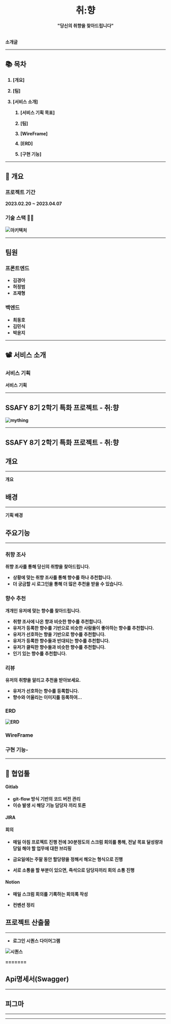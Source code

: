 <center><h1>취:향</h1></center>

<center><strong>"당신의 취향을 찾아드립니다"<strong></center>


<br>

소개글

---

## 📚 목차

1. [개요]

2. [팀]

3. [서비스 소개]

   1. [서비스 기획 목표]

   2. [팀]

   3. [WireFrame]

   4. [ERD]

   5. [구현 기능]

---

## 🌟 개요

### 프로젝트 기간

2023.02.20 ~ 2023.04.07


### 기술 스택 👨‍💻

![아키텍처](/uploads/bdc302ffe1e3404797261914c795d1c5/아키텍처.png)

---

## 팀원

### 프론트엔드

- 김경아
- 허정범
- 조재형

### 백엔드

- 최동호
- 김민식
- 박윤지

---

## 📽️ 서비스 소개

### 서비스 기획

서비스 기획

---

## SSAFY 8기 2학기 특화 프로젝트 - 취:향

![mything](/uploads/15f10be22198007568527ed89021437e/mything.PNG)

---

## SSAFY 8기 2학기 특화 프로젝트 - 취:향

## 개요

---

개요

## 배경

---

기획 배경

## 주요기능

---

### 취향 조사

**취향 조사를 통해 당신의 취향을 찾아드립니다.**

- 상황에 맞는 취향 조사를 통해 향수를 하나 추천합니다.
- 더 궁금할 시 로그인을 통해 더 많은 추천을 받을 수 있습니다.

### 향수 추천

**개개인 유저에 맞는 향수를 찾아드립니다.**

- 취향 조사에 나온 향과 비슷한 향수를 추천합니다.
- 유저가 등록한 향수를 기반으로 비슷한 사람들이 좋아하는 향수를 추천합니다.
- 유저가 선호하는 향을 기반으로 향수를 추천합니다.
- 유저가 등록한 향수들과 반대되는 향수를 추천합니다.
- 유저가 클릭한 향수들과 비슷한 향수를 추천합니다.
- 인기 있는 향수를 추천합니다.

### 리뷰

**유저의 취향을 알리고 추천을 받아보세요.**
- 유저가 선호하는 향수를 등록합니다.
- 향수와 어울리는 이미지를 등록하여...



### ERD

![ERD](/uploads/7ff3b1e455918bcf2397e2d3b4a898aa/ERD.png)

### WireFrame



### 구현 기능-




---


## 📃 협업툴

#### Gitlab

- git-flow 방식 기반의 코드 버전 관리
- 이슈 발생 시 해당 기능 담당자 끼리 토론

#### JIRA



#### 회의

- 매일 아침 프로젝트 진행 전에 30분정도의 스크럼
  회의를 통해, 전날 목표 달성량과 당일 해야 할 업무에 대한 브리핑

- 금요일에는 주말 동안 할당량을 정해서 해오는 형식으로 진행

- 서로 소통을 할 부분이 있으면, 즉석으로 담당자끼리 회의 소통 진행

#### Notion

- 매일 스크럼 회의를 기록하는 회의록 작성

- 컨벤션 정리


  

## 프로젝트 산출물

---

- 로그인 시퀀스 다이어그램

![시퀀스](/uploads/8080f755de33293d8e79dea37e4a0a49/시퀀스.png)


=======

## Api명세서(Swagger)


---

## 피그마

---



---
